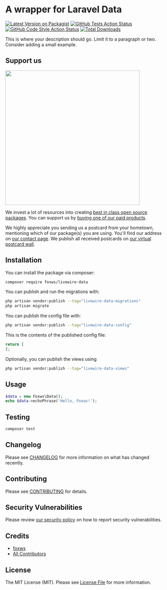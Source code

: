 # A wrapper for Laravel Data

[![Latest Version on Packagist](https://img.shields.io/packagist/v/foxws/livewire-data.svg?style=flat-square)](https://packagist.org/packages/foxws/livewire-data)
[![GitHub Tests Action Status](https://img.shields.io/github/workflow/status/foxws/livewire-data/run-tests?label=tests)](https://github.com/foxws/livewire-data/actions?query=workflow%3Arun-tests+branch%3Amain)
[![GitHub Code Style Action Status](https://img.shields.io/github/workflow/status/foxws/livewire-data/Fix%20PHP%20code%20style%20issues?label=code%20style)](https://github.com/foxws/livewire-data/actions?query=workflow%3A"Fix+PHP+code+style+issues"+branch%3Amain)
[![Total Downloads](https://img.shields.io/packagist/dt/foxws/livewire-data.svg?style=flat-square)](https://packagist.org/packages/foxws/livewire-data)

This is where your description should go. Limit it to a paragraph or two. Consider adding a small example.

## Support us

[<img src="https://github-ads.s3.eu-central-1.amazonaws.com/livewire-data.jpg?t=1" width="419px" />](https://spatie.be/github-ad-click/livewire-data)

We invest a lot of resources into creating [best in class open source packages](https://spatie.be/open-source). You can support us by [buying one of our paid products](https://spatie.be/open-source/support-us).

We highly appreciate you sending us a postcard from your hometown, mentioning which of our package(s) you are using. You'll find our address on [our contact page](https://spatie.be/about-us). We publish all received postcards on [our virtual postcard wall](https://spatie.be/open-source/postcards).

## Installation

You can install the package via composer:

```bash
composer require foxws/livewire-data
```

You can publish and run the migrations with:

```bash
php artisan vendor:publish --tag="livewire-data-migrations"
php artisan migrate
```

You can publish the config file with:

```bash
php artisan vendor:publish --tag="livewire-data-config"
```

This is the contents of the published config file:

```php
return [
];
```

Optionally, you can publish the views using

```bash
php artisan vendor:publish --tag="livewire-data-views"
```

## Usage

```php
$data = new Foxws\Data();
echo $data->echoPhrase('Hello, Foxws!');
```

## Testing

```bash
composer test
```

## Changelog

Please see [CHANGELOG](CHANGELOG.md) for more information on what has changed recently.

## Contributing

Please see [CONTRIBUTING](CONTRIBUTING.md) for details.

## Security Vulnerabilities

Please review [our security policy](../../security/policy) on how to report security vulnerabilities.

## Credits

- [foxws](https://github.com/foxws)
- [All Contributors](../../contributors)

## License

The MIT License (MIT). Please see [License File](LICENSE.md) for more information.
